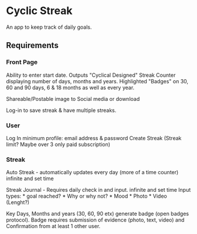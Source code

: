 # Cyclic Streak
An app to keep track of daily goals.

## Requirements
### Front Page
Ability to enter start date. Outputs "Cyclical Designed" Streak Counter displaying number of days, months and years. Highlighted "Badges" on 30, 60 and 90 days, 6 & 18 months as well as every year.

Shareable/Postable image to Social media or download

Log-in to save streak & have multiple streaks.

### User
Log In 
minimum profile: email address & password
Create Streak (Streak limit? Maybe over 3 only paid subscription)

### Streak

Auto Streak - automatically updates every day (more of a time counter) infinite and set time

Streak Journal - Requires daily check in and input.  infinite and set time
    Input types: 
    * goal reached? 
    * Why or why not? 
    * Mood
    * Photo
    * Video (Lenght?)

Key Days, Months and years (30, 60, 90 etx) generate badge (open badges protocol). Badge requires submission of evidence (photo, text, video) and Confirmation from at least 1 other user.


